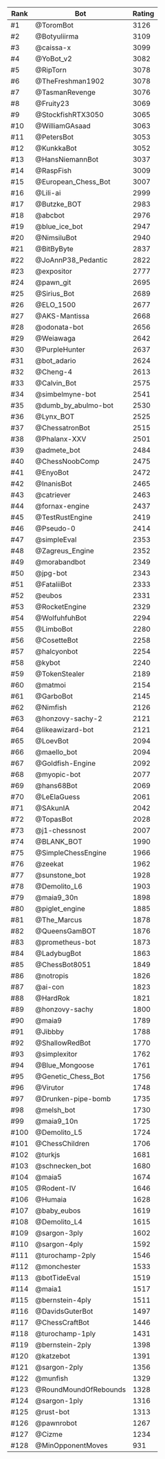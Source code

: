 Rank|Bot|Rating
---|---|---
#1|@ToromBot|3126
#2|@Botyuliirma|3109
#3|@caissa-x|3099
#4|@YoBot_v2|3082
#5|@RipTorn|3078
#6|@TheFreshman1902|3078
#7|@TasmanRevenge|3076
#8|@Fruity23|3069
#9|@StockfishRTX3050|3065
#10|@WilliamGAsaad|3063
#11|@PetersBot|3053
#12|@KunkkaBot|3052
#13|@HansNiemannBot|3037
#14|@RaspFish|3009
#15|@European_Chess_Bot|3007
#16|@Lili-ai|2999
#17|@Butzke_BOT|2983
#18|@abcbot|2976
#19|@blue_ice_bot|2947
#20|@NimsiluBot|2940
#21|@BitByByte|2837
#22|@JoAnnP38_Pedantic|2822
#23|@expositor|2777
#24|@pawn_git|2695
#25|@Sirius_Bot|2689
#26|@ELO_1500|2677
#27|@AKS-Mantissa|2668
#28|@odonata-bot|2656
#29|@Weiawaga|2642
#30|@PurpleHunter|2637
#31|@bot_adario|2624
#32|@Cheng-4|2613
#33|@Calvin_Bot|2575
#34|@simbelmyne-bot|2541
#35|@dumb_by_abulmo-bot|2530
#36|@Lynx_BOT|2525
#37|@ChessatronBot|2515
#38|@Phalanx-XXV|2501
#39|@admete_bot|2484
#40|@ChessNoobComp|2475
#41|@EnyoBot|2472
#42|@InanisBot|2465
#43|@catriever|2463
#44|@fornax-engine|2437
#45|@TestRustEngine|2419
#46|@Pseudo-0|2414
#47|@simpleEval|2353
#48|@Zagreus_Engine|2352
#49|@morabandbot|2349
#50|@jpg-bot|2343
#51|@FataliiBot|2333
#52|@eubos|2331
#53|@RocketEngine|2329
#54|@WolfuhfuhBot|2294
#55|@LimboBot|2280
#56|@CosetteBot|2258
#57|@halcyonbot|2254
#58|@kybot|2240
#59|@TokenStealer|2189
#60|@matmoi|2154
#61|@GarboBot|2145
#62|@Nimfish|2126
#63|@honzovy-sachy-2|2121
#64|@likeawizard-bot|2121
#65|@LoevBot|2094
#66|@maello_bot|2094
#67|@Goldfish-Engine|2092
#68|@myopic-bot|2077
#69|@hans68Bot|2069
#70|@LeElaGuess|2061
#71|@SAkunIA|2042
#72|@TopasBot|2028
#73|@j1-chessnost|2007
#74|@BLANK_BOT|1990
#75|@SimpleChessEngine|1966
#76|@zeekat|1962
#77|@sunstone_bot|1928
#78|@Demolito_L6|1903
#79|@maia9_30n|1898
#80|@piglet_engine|1885
#81|@The_Marcus|1878
#82|@QueensGamBOT|1876
#83|@prometheus-bot|1873
#84|@LadybugBot|1863
#85|@ChessBot8051|1849
#86|@notropis|1826
#87|@ai-con|1823
#88|@HardRok|1821
#89|@honzovy-sachy|1800
#90|@maia9|1789
#91|@Jibbby|1788
#92|@ShallowRedBot|1770
#93|@simplexitor|1762
#94|@Blue_Mongoose|1761
#95|@Genetic_Chess_Bot|1756
#96|@Virutor|1748
#97|@Drunken-pipe-bomb|1735
#98|@melsh_bot|1730
#99|@maia9_10n|1725
#100|@Demolito_L5|1724
#101|@ChessChildren|1706
#102|@turkjs|1681
#103|@schnecken_bot|1680
#104|@maia5|1674
#105|@Rodent-IV|1646
#106|@Humaia|1628
#107|@baby_eubos|1619
#108|@Demolito_L4|1615
#109|@sargon-3ply|1602
#110|@sargon-4ply|1592
#111|@turochamp-2ply|1546
#112|@monchester|1533
#113|@botTideEval|1519
#114|@maia1|1517
#115|@bernstein-4ply|1511
#116|@DavidsGuterBot|1497
#117|@ChessCraftBot|1446
#118|@turochamp-1ply|1431
#119|@bernstein-2ply|1398
#120|@katzebot|1391
#121|@sargon-2ply|1356
#122|@munfish|1329
#123|@RoundMoundOfRebounds|1328
#124|@sargon-1ply|1316
#125|@rust-bot|1313
#126|@pawnrobot|1267
#127|@Cizme|1234
#128|@MinOpponentMoves|931
